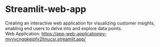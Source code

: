 # Streamlit-web-app
Creating an interactive web application for visualizing customer insights, enabling end users to delve into and explore data points. <br>
Web Application: https://app-web-applicationpy-myyycnggkejpfv2ltnucsr.streamlit.app/
